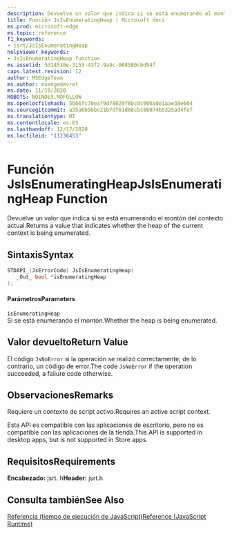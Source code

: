 ```yaml
---
description: Devuelve un valor que indica si se está enumerando el montón del contexto actual.
title: Función JsIsEnumeratingHeap | Microsoft docs
ms.prod: microsoft-edge
ms.topic: reference
f1_keywords:
- jsrt/JsIsEnumeratingHeap
helpviewer_keywords:
- JsIsEnumeratingHeap function
ms.assetid: 5d14518e-3153-43f2-9a9c-068580cbd54f
caps.latest.revision: 12
author: MSEdgeTeam
ms.author: msedgedevrel
ms.date: 11/19/2020
ROBOTS: NOINDEX,NOFOLLOW
ms.openlocfilehash: 5b66fc70ea79d78029f6bc0c900ade1aae38e604
ms.sourcegitcommit: a35a6b5bbc21b7df61d08cbc6b074b5325ad4fef
ms.translationtype: MT
ms.contentlocale: es-ES
ms.lasthandoff: 12/17/2020
ms.locfileid: "11236453"
---
```

# <span data-ttu-id="bdae6-103">Función JsIsEnumeratingHeap</span><span class="sxs-lookup"><span data-stu-id="bdae6-103">JsIsEnumeratingHeap Function</span></span>

<span data-ttu-id="bdae6-104">Devuelve un valor que indica si se está enumerando el montón del contexto actual.</span><span class="sxs-lookup"><span data-stu-id="bdae6-104">Returns a value that indicates whether the heap of the current context is being enumerated.</span></span>  
  
## <span data-ttu-id="bdae6-105">Sintaxis</span><span class="sxs-lookup"><span data-stu-id="bdae6-105">Syntax</span></span>  
  
```cpp  
STDAPI_(JsErrorCode) JsIsEnumeratingHeap(  
   _Out_ bool *isEnumeratingHeap  
);  
```  
  
#### <span data-ttu-id="bdae6-106">Parámetros</span><span class="sxs-lookup"><span data-stu-id="bdae6-106">Parameters</span></span>  
 `isEnumeratingHeap`  
 <span data-ttu-id="bdae6-107">Si se está enumerando el montón.</span><span class="sxs-lookup"><span data-stu-id="bdae6-107">Whether the heap is being enumerated.</span></span>  
  
## <span data-ttu-id="bdae6-108">Valor devuelto</span><span class="sxs-lookup"><span data-stu-id="bdae6-108">Return Value</span></span>  
 <span data-ttu-id="bdae6-109">El código `JsNoError` si la operación se realizó correctamente; de lo contrario, un código de error.</span><span class="sxs-lookup"><span data-stu-id="bdae6-109">The code `JsNoError` if the operation succeeded, a failure code otherwise.</span></span>  
  
## <span data-ttu-id="bdae6-110">Observaciones</span><span class="sxs-lookup"><span data-stu-id="bdae6-110">Remarks</span></span>  
 <span data-ttu-id="bdae6-111">Requiere un contexto de script activo.</span><span class="sxs-lookup"><span data-stu-id="bdae6-111">Requires an active script context.</span></span>  
  
 <span data-ttu-id="bdae6-112">Esta API es compatible con las aplicaciones de escritorio, pero no es compatible con las aplicaciones de la tienda.</span><span class="sxs-lookup"><span data-stu-id="bdae6-112">This API is supported in desktop apps, but is not supported in Store apps.</span></span>  
  
## <span data-ttu-id="bdae6-113">Requisitos</span><span class="sxs-lookup"><span data-stu-id="bdae6-113">Requirements</span></span>  
 <span data-ttu-id="bdae6-114">**Encabezado:** jsrt. h</span><span class="sxs-lookup"><span data-stu-id="bdae6-114">**Header:** jsrt.h</span></span>  
  
## <span data-ttu-id="bdae6-115">Consulta también</span><span class="sxs-lookup"><span data-stu-id="bdae6-115">See Also</span></span>  
 [<span data-ttu-id="bdae6-116">Referencia (tiempo de ejecución de JavaScript)</span><span class="sxs-lookup"><span data-stu-id="bdae6-116">Reference (JavaScript Runtime)</span></span>](../chakra-hosting/reference-javascript-runtime.md)
